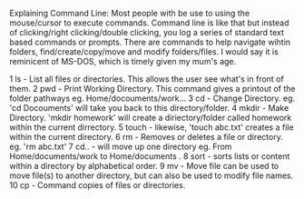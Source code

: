 Explaining Command Line:
Most people with be use to using the mouse/cursor to execute commands. Command line is like that but instead of clicking/right clicking/double clicking, you log a series of standard text based commands or prompts. There are commands to help navigate wihtin folders, find/create/copy/move and modify folders/files. I would say it is reminicent of MS-DOS, which is timely given my mum's age.     


1 ls - List all files or directories. This allows the user see what's in front of them.
2 pwd - Print Working Directory. This command gives a printout of the folder pathways eg. Home/docouments/work...
3 cd - Change Directory. eg. 'cd Docouments' will take you back to this directory/folder. 
4 mkdir - Make Directory. 'mkdir homework' will create a diriectory/folder called homework within the current dirrectory. 
5 touch - likewise, 'touch abc.txt' creates a file within the current directory. 
6 rm - Removes or deletes a file or directory. eg. 'rm abc.txt'
7 cd.. - will move up one directory eg. From Home/documents/work to Home/documents . 
8 sort - sorts lists or content within a directory by alphabetical order.
9 mv - Move file can be used to move file(s) to another directory, but can also be used to modify file names.
10 cp - Command copies of files or directories. 
